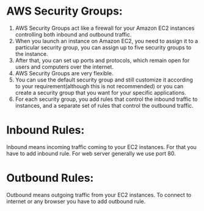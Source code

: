 # AWS Security Groups:
1. AWS Security Groups act like a firewall for your Amazon EC2 instances controlling both inbound and outbound traffic. 
2. When you launch an instance on Amazon EC2, you need to assign it to a particular security group, you can assign up to five security groups to the instance.
3. After that, you can set up ports and protocols, which remain open for users and computers over the internet.
4. AWS Security Groups are very flexible. 
5. You can use the default security group and still customize it according to your requirement(although this is not recommended) or you can create a security group that you want for your specific applications.
6. For each security group, you add rules that control the inbound traffic to instances, and a separate set of rules that control the outbound traffic.

# Inbound Rules:
Inbound means incoming traffic coming to your EC2 instances. For that you have to add inbound rule. For web server generally we use port 80.

# Outbound Rules:
Outbound means outgoing traffic from your EC2 instances. To connect to internet or any browser you have to add outbound rule.